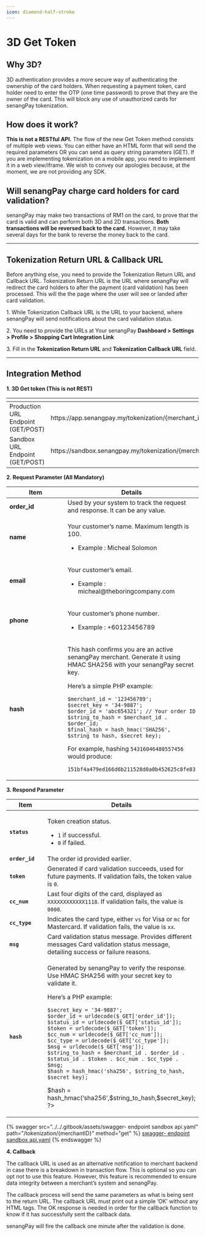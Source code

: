 ```yaml
---
icon: diamond-half-stroke
---
```


# 3D Get Token

## **Why 3D?**

3D authentication provides a more secure way of authenticating the ownership of the card holders. When requesting a payment token, card holder need to enter the OTP (one time password) to prove that they are the owner of the card. This will block any use of unauthorized cards for senangPay tokenization.

## **How does it work?**

**This is not a RESTful API.** The flow of the new Get Token method consists of multiple web views. You can either have an HTML form that will send the required parameters OR you can send as query string parameters (GET). If you are implementing tokenization on a mobile app, you need to implement it in a web view/iframe. We wish to convey our apologies because, at the moment, we are not providing any SDK.

## **Will senangPay charge card holders for card validation?**

senangPay may make two transactions of RM1 on the card, to prove that the card is valid and can perform both 3D and 2D transactions. **Both transactions will be reversed back to the card.** However, it may take several days for the bank to reverse the money back to the card.

&#x20;

***

## **Tokenization Return URL & Callback URL**

Before anything else, you need to provide the Tokenization Return URL and Callback URL. Tokenization Return URL is the URL where senangPay will redirect the card holders to after the payment (card validation) has been processed. This will the the page where the user will see or landed after card validation.

1\. While Tokenization Callback URL is the URL to your backend, where senangPay will send notifications about the card validation status.

2\. You need to provide the URLs at Your senangPay **Dashboard > Settings > Profile > Shopping Cart Integration Link**&#x20;

3\. Fill in the **Tokenization Return URL** and **Tokenization Callback URL** field.



***



## **Integration Method**

**1. 3D Get token (This is not REST)**

<table data-header-hidden data-full-width="false"><thead><tr><th></th><th></th></tr></thead><tbody><tr><td>Production URL Endpoint (GET/POST)</td><td>https://app.senangpay.my/tokenization/{merchant_id}</td></tr><tr><td>Sandbox URL Endpoint (GET/POST)</td><td>https://sandbox.senangpay.my/tokenization/{merchant_id}</td></tr></tbody></table>

&#x20;

**2. Request Parameter (All Mandatory)**

<table><thead><tr><th width="233">Item</th><th>Details</th></tr></thead><tbody><tr><td><strong>order_id</strong></td><td>Used by your system to track the request and response. It can be any value.</td></tr><tr><td><strong>name</strong></td><td><p>Your customer’s name. Maximum length is 100.</p><ul><li>Example : Micheal Solomon</li></ul></td></tr><tr><td><strong>email</strong></td><td><p>Your customer’s email.</p><ul><li>Example : micheal@theboringcompany.com</li></ul></td></tr><tr><td><strong>phone</strong></td><td><p>Your customer’s phone number. </p><ul><li>Example : +60123456789</li></ul></td></tr><tr><td><strong>hash</strong></td><td><p>This hash confirms you are an active senangPay merchant. Generate it using HMAC SHA256 with your senangPay secret key.</p><p>Here’s a simple PHP example:</p><pre class="language-php"><code class="lang-php">$merchant_id = '123456789';
$secret_key = '34-9887';
$order_id = 'abc654321'; // Your order ID
$string_to_hash = $merchant_id . $order_id;
$final_hash = hash_hmac('SHA256', $string_to_hash, $secret_key);
</code></pre><p>For example, hashing <code>54316046480557456</code> would produce:</p><p><code>151bf4a479ed166d6b211528d0a0b452625c8fe83</code></p></td></tr></tbody></table>



**3. Respond Parameter**

<table><thead><tr><th width="221">Item</th><th>Details</th></tr></thead><tbody><tr><td><strong><code>status</code></strong></td><td><p>Token creation status.</p><ul><li><code>1</code> if successful.</li><li><code>0</code> if failed.</li></ul></td></tr><tr><td><strong><code>order_id</code></strong></td><td>The order id provided earlier.</td></tr><tr><td><strong><code>token</code></strong></td><td>Generated if card validation succeeds, used for future payments. If validation fails, the token value is <code>0</code>.</td></tr><tr><td><strong><code>cc_num</code></strong></td><td>Last four digits of the card, displayed as <code>XXXXXXXXXXXX1118</code>. If validation fails, the value is <code>0000</code>.</td></tr><tr><td><strong><code>cc_type</code></strong></td><td>Indicates the card type, either <code>vs</code> for Visa or <code>mc</code> for Mastercard. If validation fails, the value is <code>xx</code>.</td></tr><tr><td><strong><code>msg</code></strong></td><td>Card validation status message. Provides different messages Card validation status message, detailing success or failure reasons.</td></tr><tr><td><strong><code>hash</code></strong></td><td><p>Generated by senangPay to verify the response. Use HMAC SHA256 with your secret key to validate it.</p><p>Here’s a PHP example:</p><pre class="language-php"><code class="lang-php">$secret_key = '34-9887';
$order_id = urldecode($_GET['order_id']);
$status_id = urldecode($_GET['status_id']);
$token = urldecode($_GET['token']);
$cc_num = urldecode($_GET['cc_num']);
$cc_type = urldecode($_GET['cc_type']);
$msg = urldecode($_GET['msg']);
$string_to_hash = $merchant_id . $order_id . $status_id . $token . $cc_num . $cc_type . $msg;
$hash = hash_hmac('sha256', $string_to_hash, $secret_key);
</code></pre><p>$hash = hash_hmac(‘sha256’,$string_to_hash,$secret_key);<br>?></p></td></tr></tbody></table>

&#x20;

{% swagger src="../../.gitbook/assets/swagger- endpoint sandbox api.yaml" path="/tokenization/{merchantID}" method="get" %}
[swagger- endpoint sandbox api.yaml](<../../.gitbook/assets/swagger- endpoint sandbox api.yaml>)
{% endswagger %}



**4. Callback**

The callback URL is used as an alternative notification to merchant backend in case there is a breakdown in transaction flow. This is optional so you can opt not to use this feature. However, this feature is recommended to ensure data integrity between a merchant’s system and senangPay.

The callback process will send the same parameters as what is being sent to the return URL. The callback URL must print out a simple ‘OK’ without any HTML tags. The OK response is needed in order for the callback function to know if it has successfully sent the callback data.

senangPay will fire the callback one minute after the validation is done.

